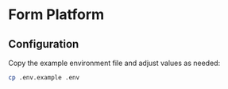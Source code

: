 # Form Platform

## Configuration

Copy the example environment file and adjust values as needed:

```bash
cp .env.example .env
```
